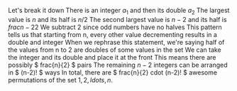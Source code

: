 Let's break it down 
There is an integer $a_1$ and then its double $a_2$ 
The largest value is $n$ and its half is $n/2$ 
The second largest value is $n-2$ and its half is $frac{n-2}{2}$ 
We subtract 2 since odd numbers have no halves 
This pattern tells us that starting from n, every other value decrementing results in a double and integer 
When we rephrase this statement, we're saying half of the values from n to 2 are doubles of some values in the set 
We can take the integer and its double and place it at the front 
This means there are possibly $ frac{n}{2} $ pairs 
The remaining $n-2$ integers can be arranged in $ (n-2)! $ ways 
In total, there are $ frac{n}{2} cdot (n-2)! $ awesome permutations of the set ${1, 2, ldots, n}$.
